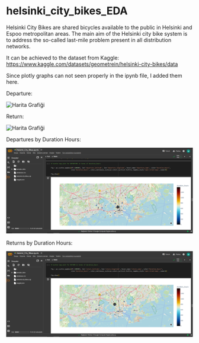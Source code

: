 # helsinki_city_bikes_EDA
Helsinki City Bikes are shared bicycles available to the public in Helsinki and Espoo metropolitan areas. The main aim of the Helsinki city bike system is to address the so-called last-mile problem present in all distribution networks. 

It can be achieved to the dataset from Kaggle: https://www.kaggle.com/datasets/geometrein/helsinki-city-bikes/data

Since plotly graphs can not seen properly in the ipynb file, I added them here.

Departure:

![Harita Grafiği](./departure_plotly_plotly.png)

Return:

![Harita Grafiği](./return_plotly_plotly.png)

Departures by Duration Hours:

![Harita Grafiği](./departure_by_durationhours_plotly.png)

Returns by Duration Hours:

![Harita Grafiği](./return_by_durationhours_plotly.png)
